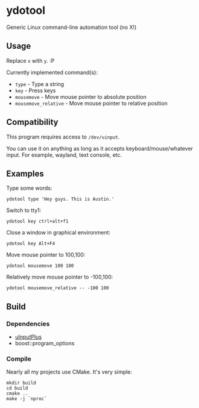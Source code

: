 # ydotool
Generic Linux command-line automation tool (no X!)

## Usage
Replace `x` with `y`. :P

Currently implemented command(s):
- `type` - Type a string
- `key` - Press keys
- `mousemove` - Move mouse pointer to absolute position
- `mousemove_relative` - Move mouse pointer to relative position

## Compatibility
This program requires access to `/dev/uinput`.

You can use it on anything as long as it accepts keyboard/mouse/whatever input. For example, wayland, text console, etc.

## Examples
Type some words:

    ydotool type 'Hey guys. This is Austin.'

Switch to tty1:

    ydotool key ctrl+alt+f1

Close a window in graphical environment:

    ydotool key Alt+F4

Move mouse pointer to 100,100:

    ydotool mousemove 100 100

Relatively move mouse pointer to -100,100:

    ydotool mousemove_relative -- -100 100

## Build
### Dependencies
- [uInputPlus](https://github.com/YukiWorkshop/libuInputPlus)
- boost::program_options

### Compile
Nearly all my projects use CMake. It's very simple:

    mkdir build
    cd build
    cmake ..
    make -j `nproc`
